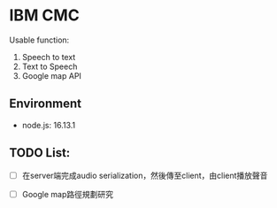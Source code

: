 # IBM CMC 

Usable function:

1. Speech to text
2. Text to Speech
3. Google map API

## Environment
- node.js: 16.13.1

## TODO List:

- [ ] 在server端完成audio serialization，然後傳至client，由client播放聲音
- [ ] Google map路徑規劃研究

